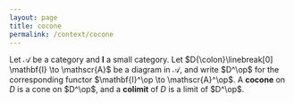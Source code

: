 ```yaml
---
layout: page
title: cocone
permalink: /context/cocone
---
```

Let $\mathscr{A}$ be a category and $\mathbf{I}$ a small category.  Let $D{\colon}\linebreak[0] \mathbf{I} \to \mathscr{A}$ be a diagram in $\mathscr{A}$, and write $D^\op$ for the corresponding functor $\mathbf{I}^\op \to \mathscr{A}^\op$.  A **cocone**    on $D$ is a cone on $D^\op$, and a **colimit**    of $D$ is a limit of $D^\op$.
